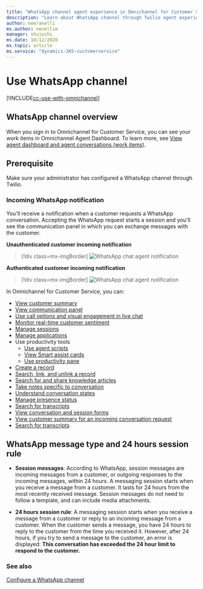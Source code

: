 ```yaml
---
title: "WhatsApp channel agent experience in Omnichannel for Customer Service | MicrosoftDocs"
description: "Learn about WhatsApp channel through Twilio agent experience in Omnichannel for Customer Service."
author: neeranelli
ms.author: nenellim
manager: shujoshi
ms.date: 10/12/2020
ms.topic: article
ms.service: "dynamics-365-customerservice"
---
```


# Use WhatsApp channel

[!INCLUDE[cc-use-with-omnichannel](../includes/cc-use-with-omnichannel.md)]

## WhatsApp channel overview

When you sign in to Omnichannel for Customer Service, you can see your work items in Omnichannel Agent Dashboard. To learn more, see [View agent dashboard and agent conversations (work items)](oc-agent-dashboard.md).

## Prerequisite

Make sure your administrator has configured a WhatsApp channel through Twilio.

### Incoming WhatsApp notification

You'll receive a notification when a customer requests a WhatsApp conversation. Accepting the WhatsApp request starts a session and you'll see the communication panel in which you can exchange messages with the customer.

**Unauthenticated customer incoming notification**

> [!div class=mx-imgBorder]
> ![WhatsApp chat agent notification](../../media/whatsapp-agent-notif.png "WhatsApp chat agent notification")

**Authenticated customer incoming notification**

> [!div class=mx-imgBorder]
> ![WhatsApp chat agent notification](../../media/whatsapp-agent-notif2.png "WhatsApp chat agent notification")

In Omnichannel for Customer Service, you can:

- [View customer summary](oc-customer-summary.md)
- [View communication panel](oc-conversation-control.md)
- [Use call options and visual engagement in live chat](call-options-visual-engagement.md)
- [Monitor real-time customer sentiment](oc-monitor-real-time-customer-sentiment-sessions.md)
- [Manage sessions](oc-manage-sessions.md)
- [Manage applications](oc-manage-applications.md)
- Use productivity tools
    - [Use agent scripts](oc-agent-scripts.md)
    - [View Smart assist cards](oc-smart-assist.md)
    - [Use productivity pane](oc-productivity-pane.md)
- [Create a record](oc-create-record.md)
- [Search, link, and unlink a record](oc-search-link-unlink-record.md)
- [Search for and share knowledge articles](oc-search-knowledge-articles.md)
- [Take notes specific to conversation](oc-take-notes.md)
- [Understand conversation states](oc-conversation-state.md)
- [Manage presence status](oc-manage-presence-status.md)
- [Search for transcripts](oc-search-transcipts.md)
- [View conversation and session forms](oc-view-activity-types.md)
- [View customer summary for an incoming conversation request](oc-view-customer-summary-incoming-conversation-request.md)
- [Search for transcripts](oc-search-transcipts.md)

## WhatsApp message type and 24 hours session rule

- **Session messages**: According to WhatsApp, session messages are incoming messages from a customer, or outgoing responses to the incoming messages, within 24 hours. A messaging session starts when you receive a message from a customer. It lasts for 24 hours from the most recently received message. Session messages do not need to follow a template, and can include media attachments.

- **24 hours session rule**: A messaging session starts when you receive a message from a customer or reply to an incoming message from a customer. When the customer sends a message, you have 24 hours to reply to the customer from the time you received it. However, after 24 hours, if you try to send a message to the customer, an error is displayed: **This conversation has exceeded the 24 hour limit to respond to the customer.**


### See also

[Configure a WhatsApp channel](../../administrator/configure-whatsapp-channel.md)
